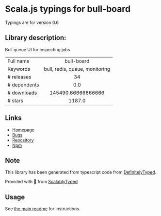 
# Scala.js typings for bull-board

Typings are for version 0.6

## Library description:
Bull queue UI for inspecting jobs

|                    |                 |
| ------------------ | :-------------: |
| Full name          | bull-board |
| Keywords           | bull, redis, queue, monitoring |
| # releases         | 34 |
| # dependents       | 0.0 |
| # downloads        | 145490.66666666666 |
| # stars            | 1187.0 |

## Links
- [Homepage](https://github.com/felixmosh/bull-board#readme)
- [Bugs](https://github.com/felixmosh/bull-board/issues)
- [Repository](https://github.com/felixmosh/bull-board)
- [Npm](https://www.npmjs.com/package/bull-board)
    


## Note
This library has been generated from typescript code from [DefinitelyTyped](https://definitelytyped.org).

Provided with :purple_heart: from [ScalablyTyped](https://github.com/oyvindberg/ScalablyTyped)

## Usage
See [the main readme](../../readme.md) for instructions.


